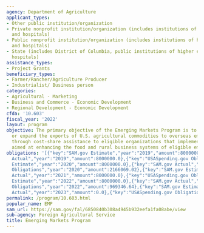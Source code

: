 ```yaml
---
agency: Department of Agriculture
applicant_types:
- Other public institution/organization
- Private nonprofit institution/organization (includes institutions of higher education
  and hospitals)
- Public nonprofit institution/organization (includes institutions of higher education
  and hospitals)
- State (includes District of Columbia, public institutions of higher education and
  hospitals)
assistance_types:
- Project Grants
beneficiary_types:
- Farmer/Rancher/Agriculture Producer
- Industrialist/ Business person
categories:
- Agricultural - Marketing
- Business and Commerce - Economic Development
- Regional Development - Economic Development
cfda: '10.603'
fiscal_year: '2022'
layout: program
objective: The primary objective of the Emerging Markets Program is to promote, enhance,
  or expand the exports of U.S. agricultural commodities to overseas emerging markets
  through cost-share assistance to eligible organizations that implement activities
  aimed at enhancing the food and rural business systems of eligible emerging markets.
obligations: '[{"key":"SAM.gov Estimate","year":"2019","amount":8000000.0},{"key":"SAM.gov
  Actual","year":"2019","amount":8000000.0},{"key":"USASpending.gov Obligations","year":"2019","amount":2853013.06},{"key":"SAM.gov
  Estimate","year":"2020","amount":8000000.0},{"key":"SAM.gov Actual","year":"2020","amount":8000000.0},{"key":"USASpending.gov
  Obligations","year":"2020","amount":2166069.02},{"key":"SAM.gov Estimate","year":"2021","amount":8000000.0},{"key":"SAM.gov
  Actual","year":"2021","amount":8000000.0},{"key":"USASpending.gov Obligations","year":"2021","amount":695825.68},{"key":"SAM.gov
  Estimate","year":"2022","amount":8000000.0},{"key":"SAM.gov Actual","year":"2022","amount":8000000.0},{"key":"USASpending.gov
  Obligations","year":"2022","amount":969346.64},{"key":"SAM.gov Estimate","year":"2023","amount":8000000.0},{"key":"SAM.gov
  Actual","year":"2023","amount":0.0},{"key":"USASpending.gov Obligations","year":"2023","amount":2781520.72}]'
permalink: /program/10.603.html
popular_name: EMP
sam_url: https://sam.gov/fal/6850840b308a4945b932eefa1fa08abe/view
sub-agency: Foreign Agricultural Service
title: Emerging Markets Program
---
```

